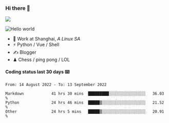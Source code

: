 ### Hi there 👋
![](https://komarev.com/ghpvc/?username=Xuhandsome)


<img src="https://github-readme-stats.vercel.app/api?username=XuHandsome&show_icons=true&theme=merko" alt="Hello world">

<br/>

- 🍻  Work at Shanghai, _A Linux SA_
- ⚡  Python / Vue / Shell
- ✍️  Blogger
- ♟  Chess / ping pong / LOL

#### Coding status last 30 days ⌨️

<!--START_SECTION:waka-->

```text
From: 14 August 2022 - To: 13 September 2022

Markdown            41 hrs 30 mins  █████████░░░░░░░░░░░░░░░░   36.03 %
Python              24 hrs 46 mins  █████▒░░░░░░░░░░░░░░░░░░░   21.52 %
Other               24 hrs 5 mins   █████▒░░░░░░░░░░░░░░░░░░░   20.91 %
```

<!--END_SECTION:waka-->
